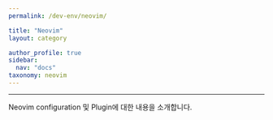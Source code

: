 ```yaml
---
permalink: /dev-env/neovim/

title: "Neovim"
layout: category

author_profile: true
sidebar:
  nav: "docs"
taxonomy: neovim
---
```


<hr/>
Neovim configuration 및 Plugin에 대한 내용을 소개합니다.
